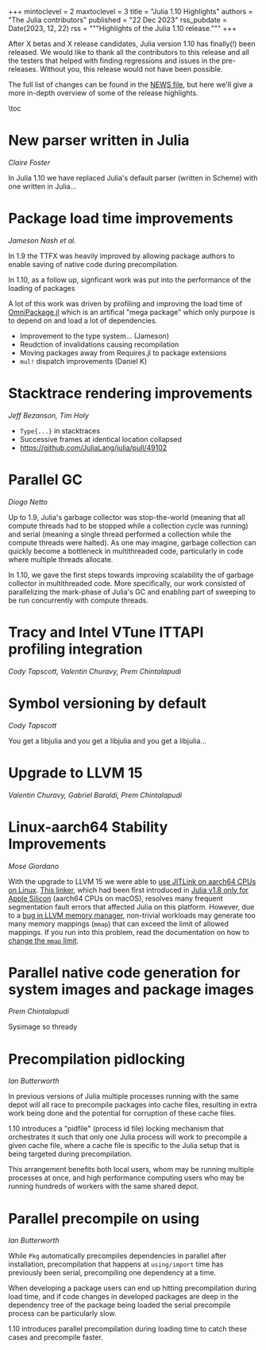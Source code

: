 +++
mintoclevel = 2
maxtoclevel = 3
title = "Julia 1.10 Highlights"
authors = "The Julia contributors"
published = "22 Dec 2023"
rss_pubdate = Date(2023, 12, 22)
rss = """Highlights of the Julia 1.10 release."""
+++


After X betas and X release candidates, Julia version 1.10 has finally(!) been released. We would like to thank all the contributors to this release and all the testers that helped with finding regressions and issues in the pre-releases. Without you, this release would not have been possible.

The full list of changes can be found in the [NEWS file](https://github.com/JuliaLang/julia/blob/release-1.10/NEWS.md), but here we'll give a more in-depth overview of some of the release highlights.

\toc

# New parser written in Julia

*Claire Foster*

In Julia 1.10 we have replaced Julia's default parser (written in Scheme) with one written in Julia...

# Package load time improvements

*Jameson Nash et al.*

In 1.9 the TTFX was heavily improved by allowing package authors to enable saving of native code during precompilation.

In 1.10, as a follow up, signficant work was put into the performance of the loading of packages

A lot of this work was driven by profiling and improving the load time of [OmniPackage.jl](https://github.com/JuliaComputing/OmniPackage.jl) which is an artifical "mega package" which only purpose is to depend on and load a lot of dependencies.

- Improvement to the type system... (Jameson)
- Reudction of invalidations causing recompilation
- Moving packages away from Requires.jl to package extensions
- `mul!` dispatch improvements (Daniel K)


# Stacktrace rendering improvements

*Jeff Bezanson, Tim Holy*

- `Type{...}` in stacktraces
- Successive frames at identical location collapsed
- https://github.com/JuliaLang/julia/pull/49102


# Parallel GC

*Diogo Netto*

Up to 1.9, Julia's garbage collector was stop-the-world (meaning that all compute threads had to be stopped while a collection cycle was running) and serial (meaning a single thread performed a collection while the compute threads were halted). As one may imagine, garbage collection can quickly become a bottleneck in multithreaded code, particularly in code where multiple threads allocate.

In 1.10, we gave the first steps towards improving scalability the of garbage collector in multithreaded code. More specifically, our work consisted of parallelizing the mark-phase of Julia's GC and enabling part of sweeping to be run concurrently with compute threads.

# Tracy and Intel VTune ITTAPI profiling integration

*Cody Tapscott, Valentin Churavy, Prem Chintalapudi*

<Screenshot Tracy> </Screenshot>

<Screenshot VTune></Screenshot>

# Symbol versioning by default

*Cody Tapscott*

You get a libjulia and you get a libjulia and you get a libjulia...

# Upgrade to LLVM 15

*Valentin Churavy, Gabriel Baraldi, Prem Chintalapudi*

# Linux-aarch64 Stability Improvements

*Mose Giordano*

With the upgrade to LLVM 15 we were able to [use JITLink on aarch64 CPUs on Linux](https://github.com/JuliaLang/julia/pull/49745).  [This linker](https://llvm.org/docs/JITLink.html), which had been first introduced in [Julia v1.8 only for Apple Silicon](https://julialang.org/blog/2022/08/julia-1.8-highlights/#improved_support_for_apple_silicon) (aarch64 CPUs on macOS), resolves many frequent segmentation fault errors that affected Julia on this platform.  However, due to a [bug in LLVM memory manager](https://github.com/llvm/llvm-project/issues/63236), non-trivial workloads may generate too many memory mappings (`mmap`) that can exceed the limit of allowed mappings.  If you run into this problem, read the documentation on how to [change the `mmap` limit](https://docs.julialang.org/en/v1.10.0/devdocs/build/arm/#AArch64-(ARMv8)).

# Parallel native code generation for system images and package images

*Prem Chintalapudi*

Sysimage so thready

# Precompilation pidlocking

*Ian Butterworth*

In previous versions of Julia multiple processes running with the same depot will all race to precompile packages into cache files, resulting in extra work being done and the potential for corruption of these cache files.

1.10 introduces a "pidfile" (process id file) locking mechanism that orchestrates it such that only one Julia process will work to precompile a given cache file, where a cache file is specific to the Julia setup that is being targeted during precompilation.

This arrangement benefits both local users, whom may be running multiple processes at once, and high performance computing users who may be running hundreds of workers with the same shared depot.

# Parallel precompile on using

*Ian Butterworth*

While `Pkg` automatically precompiles dependencies in parallel after installation, precompilation  that happens at `using/import` time has previously been serial, precompiling one dependency at a time.

When developing a package users can end up hitting precompilation during load time, and if code changes in developed packages are deep in the dependency tree of the package being loaded the serial precompile process can be particularly slow.

1.10 introduces parallel precompilation during loading time to catch these cases and precompile faster.
